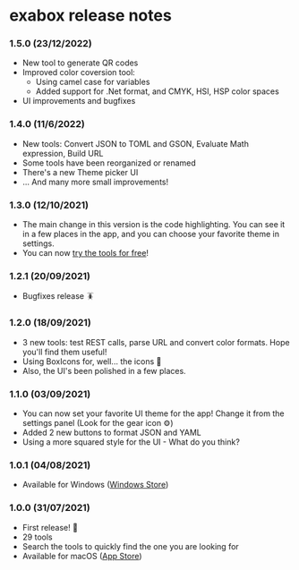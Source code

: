 # exabox release notes

### 1.5.0 (23/12/2022)

- New tool to generate QR codes
- Improved color coversion tool: 
    - Using camel case for variables
    - Added support for .Net format, and CMYK, HSI, HSP color spaces
- UI improvements and bugfixes

### 1.4.0 (11/6/2022)

- New tools: Convert JSON to TOML and GSON, Evaluate Math expression, Build URL
- Some tools have been reorganized or renamed
- There's a new Theme picker UI
- ... And many more small improvements!

### 1.3.0 (12/10/2021)

- The main change in this version is the code highlighting. You can see it in a few places in the app, and you can choose your favorite theme in settings.
- You can now [try the tools for free](https://tools.exabox.app/)!

### 1.2.1 (20/09/2021)

- Bugfixes release 🪳

### 1.2.0 (18/09/2021)

- 3 new tools: test REST calls, parse URL and convert color formats. Hope you'll find them useful!
- Using BoxIcons for, well... the icons 🙂
- Also, the UI's been polished in a few places.

### 1.1.0 (03/09/2021)

- You can now set your favorite UI theme for the app! Change it from the settings panel (Look for the gear icon ⚙️)
- Added 2 new buttons to format JSON and YAML
- Using a more squared style for the UI - What do you think?

### 1.0.1 (04/08/2021)

- Available for Windows ([Windows Store](https://www.microsoft.com/en-ie/p/exabox-developer-survival-kit/9nzlp7h4kxck?rtc=1&activetab=pivot:overviewtab))

### 1.0.0 (31/07/2021)

- First release! 🥳
- 29 tools
- Search the tools to quickly find the one you are looking for
- Available for macOS ([App Store](https://apps.apple.com/us/app/exabox-developer-survival-kit/id1577374289))
